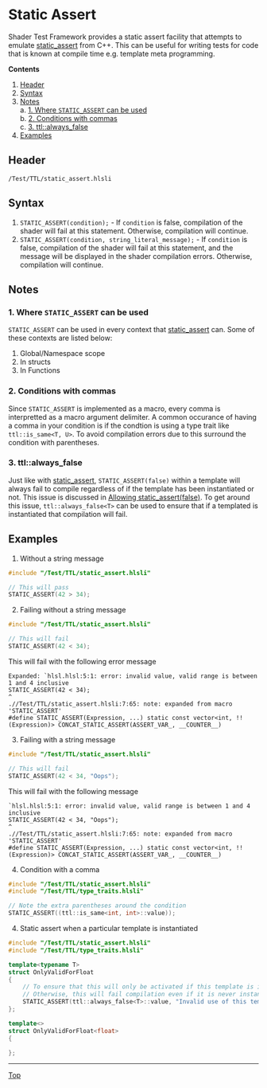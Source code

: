 # Static Assert

Shader Test Framework provides a static assert facility that attempts to emulate [static_assert](https://en.cppreference.com/w/cpp/language/static_assert) from C++. This can be useful for writing tests for code that is known at compile time e.g. template meta programming.

**Contents**
1. [Header](#header)
2. [Syntax](#syntax)
3. [Notes](#notes)<br>
    a. [1. Where `STATIC_ASSERT` can be used](#1-where-static_assert-can-be-used)<br>
    b. [2. Conditions with commas](#2-conditions-with-commas)<br>
    c. [3. ttl::always_false<T>](#3-ttlalways_false)
4. [Examples](#examples)<br>

## Header

`/Test/TTL/static_assert.hlsli`

## Syntax

1. `STATIC_ASSERT(condition);` - If `condition` is false, compilation of the shader will fail at this statement. Otherwise, compilation will continue.
2. `STATIC_ASSERT(condition, string_literal_message);` - If `condition` is false, compilation of the shader will fail at this statement, and the message will be displayed in the shader compilation errors. Otherwise, compilation will continue.

## Notes

### 1. Where `STATIC_ASSERT` can be used
`STATIC_ASSERT` can be used in every context that [static_assert](https://en.cppreference.com/w/cpp/language/static_assert) can. Some of these contexts are listed below:

1. Global/Namespace scope
2. In structs
3. In Functions

### 2. Conditions with commas

Since `STATIC_ASSERT` is implemented as a macro, every comma is interpretted as a macro argument delimiter. A common occurance of having a comma in your condition is if the condtion is using a type trait like `ttl::is_same<T, U>`. To avoid compilation errors due to this surround the condition with parentheses.

### 3. ttl::always_false<T>

Just like with [static_assert](https://en.cppreference.com/w/cpp/language/static_assert), `STATIC_ASSERT(false)` within a template will always fail to compile regardless of if the template has been instantiated or not. This issue is discussed in [Allowing static_assert(false)](https://www.open-std.org/jtc1/sc22/wg21/docs/papers/2022/p2593r0.html). To get around this issue, `ttl::always_false<T>` can be used to ensure that if a templated is instantiated that compilation will fail.

## Examples

1. Without a string message

```c++
#include "/Test/TTL/static_assert.hlsli"

// This will pass
STATIC_ASSERT(42 > 34);

```

2. Failing without a string message

```c++
#include "/Test/TTL/static_assert.hlsli"

// This will fail
STATIC_ASSERT(42 < 34);

```
This will fail with the following error message

```
Expanded: `hlsl.hlsl:5:1: error: invalid value, valid range is between 1 and 4 inclusive
STATIC_ASSERT(42 < 34);
^
.//Test/TTL/static_assert.hlsli:7:65: note: expanded from macro 'STATIC_ASSERT'
#define STATIC_ASSERT(Expression, ...) static const vector<int, !!(Expression)> CONCAT_STATIC_ASSERT(ASSERT_VAR_, __COUNTER__)
```

3. Failing with a string message

```c++
#include "/Test/TTL/static_assert.hlsli"

// This will fail
STATIC_ASSERT(42 < 34, "Oops");

```

This will fail with the following message

```
`hlsl.hlsl:5:1: error: invalid value, valid range is between 1 and 4 inclusive
STATIC_ASSERT(42 < 34, "Oops");
^
.//Test/TTL/static_assert.hlsli:7:65: note: expanded from macro 'STATIC_ASSERT'
#define STATIC_ASSERT(Expression, ...) static const vector<int, !!(Expression)> CONCAT_STATIC_ASSERT(ASSERT_VAR_, __COUNTER__)
```

4. Condition with a comma

```c++
#include "/Test/TTL/static_assert.hlsli"
#include "/Test/TTL/type_traits.hlsli"

// Note the extra parentheses around the condition
STATIC_ASSERT((ttl::is_same<int, int>::value));

```

4. Static assert when a particular template is instantiated

```c++
#include "/Test/TTL/static_assert.hlsli"
#include "/Test/TTL/type_traits.hlsli"

template<typename T>
struct OnlyValidForFloat
{
    // To ensure that this will only be activated if this template is instantiated we must use ttl::always_false
    // Otherwise, this will fail compilation even if it is never instantiated.
    STATIC_ASSERT(ttl::always_false<T>::value, "Invalid use of this template! You should only instantiate it with a float");
};

template<>
struct OnlyValidForFloat<float>
{

};

```

---

[Top](#static-assert)